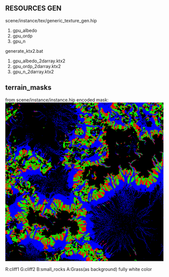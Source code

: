 ## RESOURCES GEN
scene/instance/tex/generic_texture_gen.hip
1. gpu_albedo
2. gpu_ordp
3. gpu_n

generate_ktx2.bat
1. gpu_albedo_2darray.ktx2
2. gpu_ordp_2darray.ktx2
3. gpu_n_2darray.ktx2

## terrain_masks
from scene/instance/instance.hip
encoded mask:
![shadow.png](terrain_masks/mask.png)

R:cliff1
G:cliff2
B:small_rocks
A:Grass(as background) fully white color

